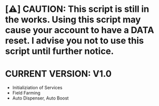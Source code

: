# [⚠️] CAUTION: This script is still in the works. Using this script may cause your account to have a DATA reset. I advise you not to use this script until further notice. 

# CURRENT VERSION: V1.0 
- Initializiation of Services
- Field Farming 
- Auto Dispenser, Auto Boost


